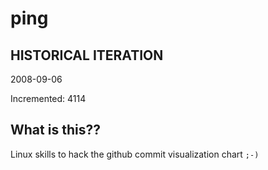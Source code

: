 # ping

## HISTORICAL ITERATION
2008-09-06

Incremented: 4114

## What is this?? 
Linux skills to hack the github commit visualization chart `;-)`

